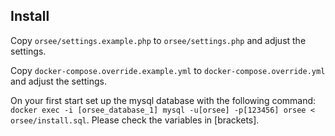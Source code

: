## Install

Copy `orsee/settings.example.php` to `orsee/settings.php` and adjust the settings.

Copy `docker-compose.override.example.yml` to `docker-compose.override.yml` and adjust the settings.

On your first start set up the mysql database with the following command: `docker exec -i [orsee_database_1] mysql -u[orsee] -p[123456] orsee < orsee/install.sql`. Please check the variables in [brackets].
